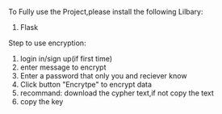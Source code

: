 To Fully use the Project,please install the following Lilbary:
1) Flask


Step to use encryption:
1) login in/sign up(if first time)
2) enter message to encrypt
3) Enter a password that only you and reciever know
4) Click button "Encrytpe" to encrypt data
5) recommand: download the cypher text,if  not copy the text
6) copy the key

